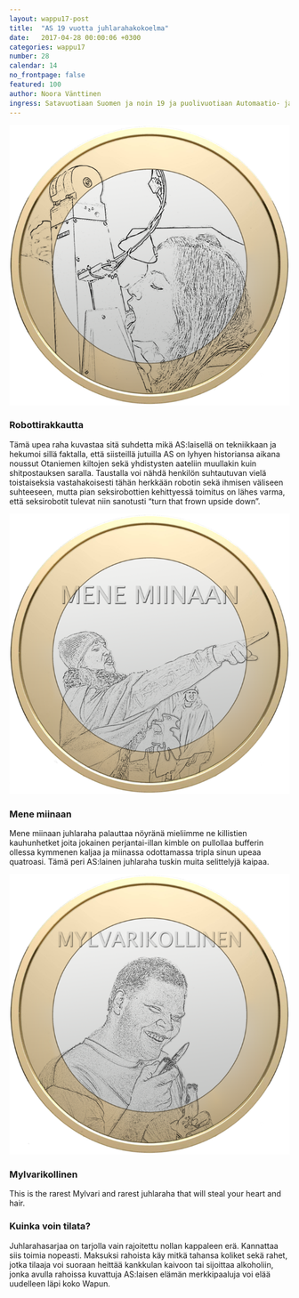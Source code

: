 ```yaml
---
layout: wappu17-post
title:  "AS 19 vuotta juhlarahakokoelma"
date:   2017-04-28 00:00:06 +0300
categories: wappu17
number: 28
calendar: 14
no_frontpage: false
featured: 100
author: Noora Vänttinen
ingress: Satavuotiaan Suomen ja noin 19 ja puolivuotiaan Automaatio- ja systeemitekniikan killan kunniaksi GT:n toimitus on suunnitellut AS:lle aivan ikiomat juhlarahat, jotka kuvaavat AS:n lähivuosien merkkitapahtumia juhlaan sopivalla arvokkuudella.
---
```


![Robottirakkautta](/static/2017-wappu/raha1.png)

### Robottirakkautta
Tämä upea raha kuvastaa sitä suhdetta mikä AS:laisellä on tekniikkaan ja hekumoi sillä faktalla, että siisteillä jutuilla AS on lyhyen historiansa aikana noussut Otaniemen kiltojen sekä yhdistysten aateliin muullakin kuin shitpostauksen saralla. Taustalla voi nähdä henkilön suhtautuvan vielä toistaiseksia vastahakoisesti tähän herkkään robotin sekä ihmisen väliseen suhteeseen, mutta pian seksirobottien kehittyessä toimitus on lähes varma, että seksirobotit tulevat niin sanotusti “turn that frown upside down”.

![Mene miinaan](/static/2017-wappu/raha2.png)

### Mene miinaan
Mene miinaan juhlaraha palauttaa nöyränä mieliimme ne killistien kauhunhetket joita jokainen perjantai-illan kimble on pullollaa bufferin ollessa kymmenen kaljaa ja miinassa odottamassa tripla sinun upeaa quatroasi. Tämä peri AS:lainen juhlaraha tuskin muita selittelyjä kaipaa.

![Mylvarikollinen](/static/2017-wappu/raha3.png)

### Mylvarikollinen
This is the rarest Mylvari and rarest juhlaraha that will steal your heart and hair.

### Kuinka voin tilata?
Juhlarahasarjaa on tarjolla vain rajoitettu nollan kappaleen erä. Kannattaa siis toimia nopeasti. Maksuksi rahoista käy mitkä tahansa koliket sekä rahet, jotka tilaaja voi suoraan heittää kankkulan kaivoon tai sijoittaa alkoholiin, jonka avulla rahoissa kuvattuja AS:laisen elämän merkkipaaluja voi elää uudelleen läpi koko Wapun.